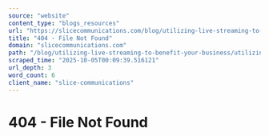 ```yaml
---
source: "website"
content_type: "blogs_resources"
url: "https://slicecommunications.com/blog/utilizing-live-streaming-to-benefit-your-business/utilizing-live-streaming-to-benefit-your-business"
title: "404 - File Not Found"
domain: "slicecommunications.com"
path: "/blog/utilizing-live-streaming-to-benefit-your-business/utilizing-live-streaming-to-benefit-your-business"
scraped_time: "2025-10-05T00:09:39.516121"
url_depth: 3
word_count: 6
client_name: "slice-communications"
---
```


# 404 - File Not Found